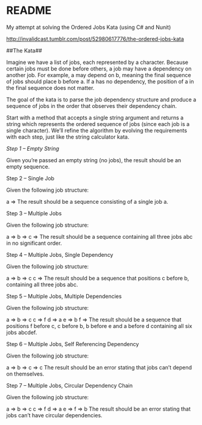 # README #

My attempt at solving the Ordered Jobs Kata (using C# and Nunit)

http://invalidcast.tumblr.com/post/52980617776/the-ordered-jobs-kata

##The Kata##

Imagine we have a list of jobs, each represented by a character. Because certain jobs must be done before others, a job may have a dependency on another job. For example, a may depend on b, meaning the final sequence of jobs should place b before a. If a has no dependency, the position of a in the final sequence does not matter.

The goal of the kata is to parse the job dependency structure and produce a sequence of jobs in the order that observes their dependency chain.

Start with a method that accepts a single string argument and returns a string which represents the ordered sequence of jobs (since each job is a single character). We’ll refine the algorithm by evolving the requirements with each step, just like the string calculator kata.

*Step 1 – Empty String*

Given you’re passed an empty string (no jobs), the result should be an empty sequence.

Step 2 – Single Job

Given the following job structure:

a =>
The result should be a sequence consisting of a single job a.

Step 3 – Multiple Jobs

Given the following job structure:

a =>
b =>
c =>
The result should be a sequence containing all three jobs abc in no significant order.

Step 4 – Multiple Jobs, Single Dependency

Given the following job structure:

a =>
b => c
c =>
The result should be a sequence that positions c before b, containing all three jobs abc.

Step 5 – Multiple Jobs, Multiple Dependencies

Given the following job structure:

a =>
b => c
c => f
d => a
e => b
f =>
The result should be a sequence that positions f before c, c before b, b before e and a before d containing all six jobs abcdef.

Step 6 – Multiple Jobs, Self Referencing Dependency

Given the following job structure:

a =>
b =>
c => c
The result should be an error stating that jobs can’t depend on themselves.

Step 7 – Multiple Jobs, Circular Dependency Chain

Given the following job structure:

a =>
b => c
c => f
d => a
e =>
f => b
The result should be an error stating that jobs can’t have circular dependencies.